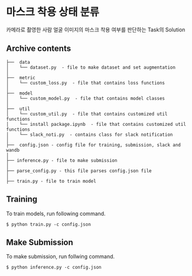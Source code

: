 # 마스크 착용 상태 분류
카메라로 촬영한 사람 얼굴 이미지의 마스크 착용 여부를 판단하는 Task의 Solution

## Archive contents

```
├──  data
│    └── dataset.py  - file to make dataset and set augmentation
│
├──  metric
│    └── custom_loss.py  - file that contains loss functions
│
├──  model
│    └── custom_model.py  - file that contains model classes
│
├──  util
│    └── custom_util.py  - file that contains customized util functions
│    └── install package.ipynb  - file that contains customized util functions
│    └── slack_noti.py  - contains class for slack notification
│   
├──  config.json - config file for training, submission, slack and wandb
│
├── inference.py - file to make submission
│
├── parse_config.py - this file parses config.json file
│
├── train.py - file to train model
```

## Training
To train models, run following command.
```
$ python train.py -c config.json
```

## Make Submission
To make submission, run follwing command.
```
$ python inference.py -c config.json
```